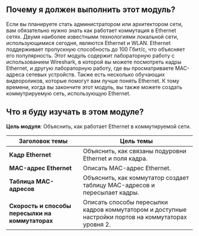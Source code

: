 <!-- verified: agorbachev 03.05.2022 -->

<!-- 7.0.1 -->
##  Почему я должен выполнить этот модуль?

Если вы планируете стать администратором или архитектором сети, вам обязательно нужно знать как работает коммутация в Ethernet сетях. Двумя наиболее известными технологиями локальной сети, использующимися сегодня, являются Ethernet и WLAN. Ethernet поддерживает пропускную способность до 100 Гбит/с, что объясняет его популярность. Этот модуль содержит лабораторную работу с использованием Wireshark, в которой вы можете посмотреть кадры Ethernet, и другую лабораторную работу, где вы просматриваете MAC-адреса сетевых устройств. Также есть несколько обучающих видеороликов, которые помогут вам лучше понять Ethernet. К тому времени, когда вы закончите этот модуль, вы также можете создать коммутрируемую сеть, использующую Ethernet.

<!-- 7.0.2 -->
##  Что я буду изучать в этом модуле?

**Цель модуля**: Объяснить, как работает Ethernet в коммутируемой сети.

| **Заголовок темы** | **Цель темы** |
| --- | --- |
| **Кадр Ethernet** | Объяснить, как связаны подуровни Ethernet и поля кадра. |
| **MAC-адрес Ethernet** | Описать MAC-адрес Ethernet. |
| **Таблица MAC-адресов** | Объяснить, как коммутатор создает таблицу MAC-адресов и пересылает кадры. |
| **Скорость и способы пересылки на коммутаторах** | Описать способы пересылки кадров коммутатором и доступные настройки портов на коммутаторах уровня 2. |